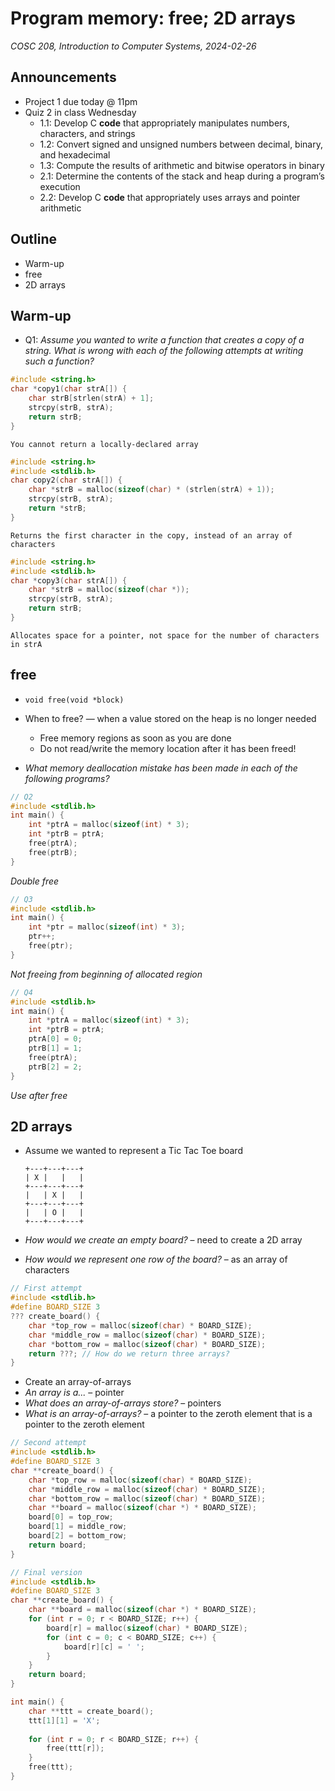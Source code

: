 # Program memory: free; 2D arrays
_COSC 208, Introduction to Computer Systems, 2024-02-26_

## Announcements
* Project 1 due today @ 11pm
* Quiz 2 in class Wednesday
    * 1.1: Develop C **code** that appropriately manipulates numbers, characters, and strings
    * 1.2: Convert signed and unsigned numbers between decimal, binary, and hexadecimal
    * 1.3: Compute the results of arithmetic and bitwise operators in binary
    * 2.1: Determine the contents of the stack and heap during a program’s execution
    * 2.2: Develop C **code** that appropriately uses arrays and pointer arithmetic

## Outline
* Warm-up
* free
* 2D arrays

## Warm-up
* Q1: _Assume you wanted to write a function that creates a copy of a string. What is wrong with each of the following attempts at writing such a function?_


```c
#include <string.h>
char *copy1(char strA[]) {
    char strB[strlen(strA) + 1];
    strcpy(strB, strA);
    return strB;
}
```

    You cannot return a locally-declared array


```c
#include <string.h>
#include <stdlib.h>
char copy2(char strA[]) {
    char *strB = malloc(sizeof(char) * (strlen(strA) + 1));
    strcpy(strB, strA);
    return *strB;
}
```

    Returns the first character in the copy, instead of an array of characters


```c
#include <string.h>
#include <stdlib.h>
char *copy3(char strA[]) {
    char *strB = malloc(sizeof(char *));
    strcpy(strB, strA);
    return strB;
}
```

    Allocates space for a pointer, not space for the number of characters in strA

## free

* `void free(void *block)`
* When to free? — when a value stored on the heap is no longer needed
    * Free memory regions as soon as you are done
    * Do not read/write the memory location after it has been freed!

* _What memory deallocation mistake has been made in each of the following programs?_


```c
// Q2
#include <stdlib.h>
int main() {
    int *ptrA = malloc(sizeof(int) * 3);
    int *ptrB = ptrA;
    free(ptrA);
    free(ptrB);
}
```

_Double free_


```c
// Q3
#include <stdlib.h>
int main() {
    int *ptr = malloc(sizeof(int) * 3);
    ptr++;
    free(ptr);
}
```

_Not freeing from beginning of allocated region_


```c
// Q4
#include <stdlib.h>
int main() {
    int *ptrA = malloc(sizeof(int) * 3);
    int *ptrB = ptrA;
    ptrA[0] = 0;
    ptrB[1] = 1;
    free(ptrA);
    ptrB[2] = 2;
}
```

_Use after free_

## 2D arrays
* Assume we wanted to represent a Tic Tac Toe board
    ```
    +---+---+---+
    | X |   |   |
    +---+---+---+
    |   | X |   |
    +---+---+---+
    |   | O |   |
    +---+---+---+
    ```

* _How would we create an empty board?_ – need to create a 2D array
* _How would we represent one row of the board?_ – as an array of characters


```c
// First attempt
#include <stdlib.h>
#define BOARD_SIZE 3
??? create_board() {
    char *top_row = malloc(sizeof(char) * BOARD_SIZE);
    char *middle_row = malloc(sizeof(char) * BOARD_SIZE);
    char *bottom_row = malloc(sizeof(char) * BOARD_SIZE);
    return ???; // How do we return three arrays?
}
```

* Create an array-of-arrays
* _An array is a..._ – pointer
* _What does an array-of-arrays store?_ – pointers
* _What is an array-of-arrays?_ – a pointer to the zeroth element that is a pointer to the zeroth element


```c
// Second attempt
#include <stdlib.h>
#define BOARD_SIZE 3
char **create_board() {
    char *top_row = malloc(sizeof(char) * BOARD_SIZE);
    char *middle_row = malloc(sizeof(char) * BOARD_SIZE);
    char *bottom_row = malloc(sizeof(char) * BOARD_SIZE);
    char **board = malloc(sizeof(char *) * BOARD_SIZE);
    board[0] = top_row;
    board[1] = middle_row;
    board[2] = bottom_row;
    return board;
}
```


```c
// Final version
#include <stdlib.h>
#define BOARD_SIZE 3
char **create_board() {
    char **board = malloc(sizeof(char *) * BOARD_SIZE);
    for (int r = 0; r < BOARD_SIZE; r++) {
        board[r] = malloc(sizeof(char) * BOARD_SIZE);
        for (int c = 0; c < BOARD_SIZE; c++) {
            board[r][c] = ' ';
        }
    }
    return board;
}

int main() {
    char **ttt = create_board();
    ttt[1][1] = 'X';
    
    for (int r = 0; r < BOARD_SIZE; r++) {
        free(ttt[r]);
    }
    free(ttt);
}
```
